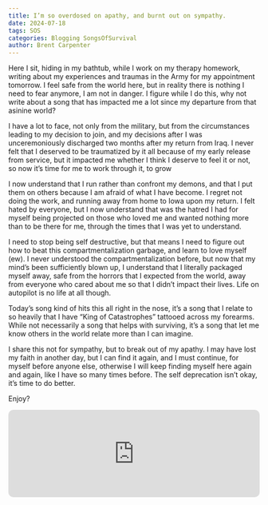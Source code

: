 ```yaml
---
title: I’m so overdosed on apathy, and burnt out on sympathy.
date: 2024-07-18
tags: SOS
categories: Blogging SongsOfSurvival
author: Brent Carpenter
---
```

Here I sit, hiding in my bathtub, while I work on my therapy homework, writing about my experiences and traumas in the Army for my appointment tomorrow. I feel safe from the world here, but in reality there is nothing I need to fear anymore, I am not in danger. I figure while I do this, why not write about a song that has impacted me a lot since my departure from that asinine world?

I have a lot to face, not only from the military, but from the circumstances leading to my decision to join, and my decisions after I was unceremoniously discharged two months after my return from Iraq. I never felt that I deserved to be traumatized by it all because of my early release from service, but it impacted me whether I think I deserve to feel it or not, so now it’s time for me to work through it, to grow

I now understand that I run rather than confront my demons, and that I put them on others because I am afraid of what I have become. I regret not doing the work, and running away from home to Iowa upon my return. I felt hated by everyone, but I now understand that was the hatred I had for myself being projected on those who loved me and wanted nothing more than to be there for me, through the times that I was yet to understand.

I need to stop being self destructive, but that means I need to figure out how to beat this compartmentalization garbage, and learn to love myself (ew). I never understood the compartmentalization before, but now that my mind’s been sufficiently blown up, I understand that I literally packaged myself away, safe from the horrors that I expected from the world, away from everyone who cared about me so that I didn’t impact their lives. Life on autopilot is no life at all though.

Today’s song kind of hits this all right in the nose, it’s a song that I relate to so heavily that I have “King of Catastrophes” tattooed across my forearms. While not necessarily a song that helps with surviving, it’s a song that let me know others in the world relate more than I can imagine.

I share this not for sympathy, but to break out of my apathy. I may have lost my faith in another day, but I can find it again, and I must continue, for myself before anyone else, otherwise I will keep finding myself here again and again, like I have so many times before. The self deprecation isn’t okay, it’s time to do better.

Enjoy?

<iframe allow="autoplay *; encrypted-media *; fullscreen *; clipboard-write" frameborder="0" height="175" style="width:100%;max-width:660px;overflow:hidden;border-radius:10px;" sandbox="allow-forms allow-popups allow-same-origin allow-scripts allow-storage-access-by-user-activation allow-top-navigation-by-user-activation" src="https://embed.music.apple.com/us/album/the-science-of-selling-yourself-short/1420810?i=1420790"></iframe>